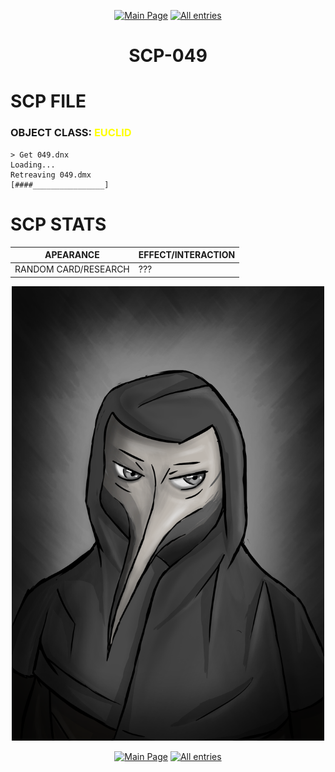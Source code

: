 <p align=center>    <a href="../../../">
        <img src="https://img.shields.io/badge/GO_TO-MAIN_PAGE-ffffff?style=for-the-badge&labelColor=000000&color=ffffff" title="Main Page" style="cursor: pointer;"/></a>
    <a href="../../tree">
        <img src="https://img.shields.io/badge/GO_TO-ALL_ENTRIES-ffffff?style=for-the-badge&labelColor=000000&color=ffffff" title="All entries" style="cursor: pointer;"></a>
</p>
<h1 align="center">SCP-049</h1>

# SCP FILE
### OBJECT CLASS: <span style="color:yellow">EUCLID</span>
```
> Get 049.dnx
Loading...
Retreaving 049.dmx
[####________________]
```

# SCP STATS

| APEARANCE | EFFECT/INTERACTION |
| - | - |
| RANDOM CARD/RESEARCH | ??? |

<p align="center">
    <img src="../../../assets/images/scp/euclid/scp_049.png" title="SCP-049" width="500"/>
</p>
<p align=center>    <a href="../../../">
        <img src="https://img.shields.io/badge/GO_TO-MAIN_PAGE-ffffff?style=for-the-badge&labelColor=000000&color=ffffff" title="Main Page" style="cursor: pointer;"/></a>
    <a href="../../tree">
        <img src="https://img.shields.io/badge/GO_TO-ALL_ENTRIES-ffffff?style=for-the-badge&labelColor=000000&color=ffffff" title="All entries" style="cursor: pointer;"></a>
</p>
